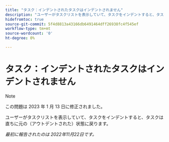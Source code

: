 ```yaml
---
title: "タスク：インデントされたタスクはインデントされません"
description: "ユーザーがタスクリストを表示していて、タスクをインデントすると、タスクは直ちに元の（アウトデント）状態に戻ります。"
hidefromtoc: true
source-git-commit: 5f4d8813a43166db6491464dff26938fc4f545ef
workflow-type: tm+mt
source-wordcount: '0'
ht-degree: 0%

---
```



# タスク：インデントされたタスクはインデントされません

>[!NOTE]
>
>この問題は 2023 年 1 月 13 日に修正されました。

ユーザーがタスクリストを表示していて、タスクをインデントすると、タスクは直ちに元の（アウトデントされた）状態に戻ります。

_最初に報告されたのは 2022年11月22日です。_

